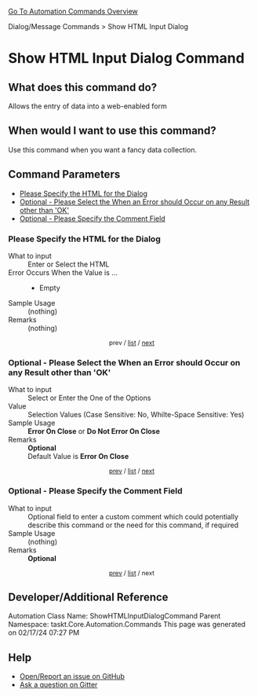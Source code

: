 <!--TITLE: Show HTML Input Dialog Command -->
<!-- SUBTITLE: a command in the Dialog/Message Commands group. -->
[Go To Automation Commands Overview](/automation-commands.md)


Dialog/Message Commands &gt; Show HTML Input Dialog


# Show HTML Input Dialog Command


## What does this command do?
Allows the entry of data into a web-enabled form


## When would I want to use this command?
Use this command when you want a fancy data collection.


<a id="param_list"></a>
## Command Parameters
- [Please Specify the HTML for the Dialog](#param_0)
- [Optional - Please Select the When an Error should Occur on any Result other than 'OK'](#param_1)
- [Optional - Please Specify the Comment Field](#param_2)


<a id="param_0"></a>
### Please Specify the HTML for the Dialog


<dl>
<dt>What to input</dt><dd>Enter or Select the HTML</dd>
<dt>Error Occurs When the Value is ...</dt><dd><ul>
<li>Empty</li>
</ul></dd>
<dt>Sample Usage</dt><dd>(nothing)</dd>
<dt>Remarks</dt><dd>(nothing)</dd>
</dl>




<div style="font-size: 90%; text-align: center">


prev / [list](#param_list) / [next](#param_1)


</div>


<a id="param_1"></a>
### Optional - Please Select the When an Error should Occur on any Result other than 'OK'


<dl>
<dt>What to input</dt><dd>Select or Enter the One of the Options</dd>
<dt>Value</dt><dd>Selection Values (Case Sensitive: No, Whilte-Space Sensitive: Yes)</dd>
<dt>Sample Usage</dt><dd><strong>Error On Close</strong> or  <strong>Do Not Error On Close</strong></dd>
<dt>Remarks</dt><dd><strong>Optional</strong><br>Default Value is <strong>Error On Close</strong></dd>
</dl>




<div style="font-size: 90%; text-align: center">


[prev](#param_1) / [list](#param_list) / [next](#param_2)


</div>


<a id="param_2"></a>
### Optional - Please Specify the Comment Field


<dl>
<dt>What to input</dt><dd>Optional field to enter a custom comment which could potentially describe this command or the need for this command, if required</dd>
<dt>Sample Usage</dt><dd>(nothing)</dd>
<dt>Remarks</dt><dd><strong>Optional</strong><br></dd>
</dl>




<div style="font-size: 90%; text-align: center">


[prev](#param_2) / [list](#param_list) / next


</div>


## Developer/Additional Reference
Automation Class Name: ShowHTMLInputDialogCommand
Parent Namespace: taskt.Core.Automation.Commands
This page was generated on 02/17/24 07:27 PM


## Help
- [Open/Report an issue on GitHub](https://github.com/rcktrncn/taskt/issues/new)
- [Ask a question on Gitter](https://gitter.im/taskt-rpa/Lobby)
